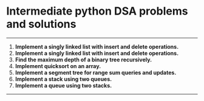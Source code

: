 # Intermediate python DSA problems and solutions
---

1. **Implement a singly linked list with insert and delete operations.**
2. **Implement a singly linked list with insert and delete operations.**
3. **Find the maximum depth of a binary tree recursively.**
4. **Implement quicksort on an array.**
5. **Implement a segment tree for range sum queries and updates.**
6. **Implement a stack using two queues.**
7. **Implement a queue using two stacks.**

---








